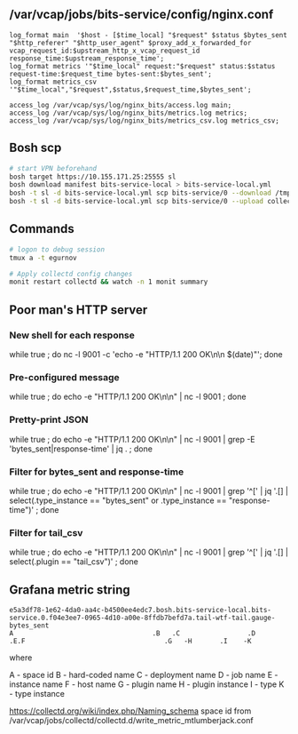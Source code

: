 ## /var/vcap/jobs/bits-service/config/nginx.conf
```
log_format main  '$host - [$time_local] "$request" $status $bytes_sent "$http_referer" "$http_user_agent" $proxy_add_x_forwarded_for vcap_request_id:$upstream_http_x_vcap_request_id response_time:$upstream_response_time';
log_format metrics '"$time_local" request:"$request" status:$status request-time:$request_time bytes-sent:$bytes_sent';
log_format metrics_csv '"$time_local","$request",$status,$request_time,$bytes_sent';

access_log /var/vcap/sys/log/nginx_bits/access.log main;
access_log /var/vcap/sys/log/nginx_bits/metrics.log metrics;
access_log /var/vcap/sys/log/nginx_bits/metrics_csv.log metrics_csv;
```

## Bosh scp

```bash
# start VPN beforehand
bosh target https://10.155.171.25:25555 sl
bosh download manifest bits-service-local > bits-service-local.yml
bosh -t sl -d bits-service-local.yml scp bits-service/0 --download /tmp/collectd.csv.conf ./
bosh -t sl -d bits-service-local.yml scp bits-service/0 --upload collectd.egurnov.conf.bits-service.0 /tmp/collectd.egurnov.conf.1
```

## Commands

```bash
# logon to debug session
tmux a -t egurnov

# Apply collectd config changes
monit restart collectd && watch -n 1 monit summary
```

## Poor man's HTTP server
### New shell for each response
while true ; do nc -l 9001 -c 'echo -e "HTTP/1.1 200 OK\n\n $(date)"'; done

### Pre-configured message
while true ; do echo -e "HTTP/1.1 200 OK\n\n" | nc -l 9001 ; done

### Pretty-print JSON
while true ; do echo -e "HTTP/1.1 200 OK\n\n" | nc -l 9001 | grep -E 'bytes_sent|response-time' | jq . ; done

### Filter for bytes_sent and response-time
while true ; do echo -e "HTTP/1.1 200 OK\n\n" | nc -l 9001 | grep '^\[' | jq '.[] | select(.type_instance == "bytes_sent" or .type_instance == "response-time")' ; done

### Filter for tail_csv
while true ; do echo -e "HTTP/1.1 200 OK\n\n" | nc -l 9001 | grep '^\[' | jq '.[] | select(.plugin == "tail_csv")' ; done

## Grafana metric string

```
e5a3df78-1e62-4da0-aa4c-b4500ee4edc7.bosh.bits-service-local.bits-service.0.f04e3ee7-0965-4d10-a00e-8ffdb7befd7a.tail-wtf-tail.gauge-bytes_sent
A                                   .B   .C                 .D           .E.F                                   .G   -H       .I    -K
```
where

A - space id
B - hard-coded name
C - deployment name
D - job name
E - instance name
F - host name
G - plugin name
H - plugin instance
I - type
K - type instance


https://collectd.org/wiki/index.php/Naming_schema
space id from /var/vcap/jobs/collectd/collectd.d/write_metric_mtlumberjack.conf
